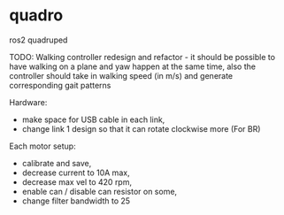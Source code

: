 # quadro
ros2 quadruped

TODO:
Walking controller redesign and refactor - it should be possible to have walking on a plane and yaw happen at the same time,
also the controller should take in walking speed (in m/s) and generate corresponding gait patterns


Hardware: 
- make space for USB cable in each link,
- change link 1 design so that it can rotate clockwise more (For BR)

Each motor setup:
- calibrate and save,
- decrease current to 10A max,
- decrease max vel to 420 rpm,
- enable can / disable can resistor on some,
- change filter bandwidth to 25